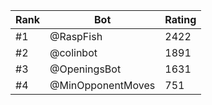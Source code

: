 Rank|Bot|Rating
---|---|---
#1|@RaspFish|2422
#2|@colinbot|1891
#3|@OpeningsBot|1631
#4|@MinOpponentMoves|751
